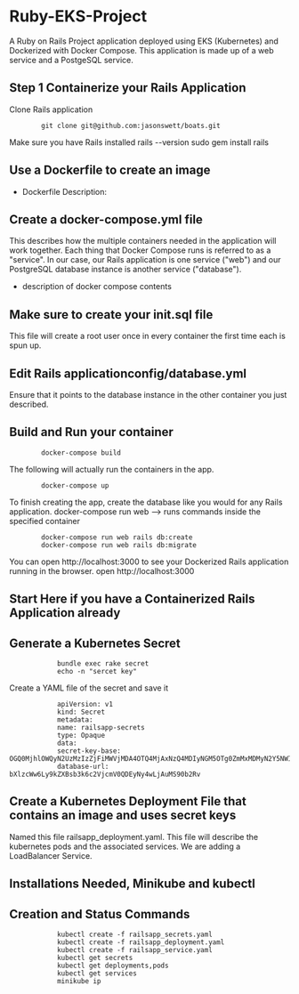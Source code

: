 # Ruby-EKS-Project
A Ruby on Rails Project application deployed using EKS (Kubernetes) and Dockerized with Docker Compose. This application is made up of a web service and a PostgeSQL service.

## Step 1 Containerize your Rails Application
Clone Rails application

            git clone git@github.com:jasonswett/boats.git

Make sure you have Rails installed
            rails --version
            sudo gem install rails



## Use a Dockerfile to create an image

- Dockerfile Description:


## Create a docker-compose.yml file
This describes how the multiple containers needed in the application will work together.
Each thing that Docker Compose runs is referred to as a "service". In our case, our Rails application is one service ("web") and our PostgreSQL database instance is another service ("database").

- description of docker compose contents

## Make sure to create your init.sql file
This file will create a root user once in every container the first time each is spun up.

## Edit Rails applicationconfig/database.yml 
Ensure that it points to the database instance in the other container you just described.

## Build and Run your container
            docker-compose build
The following will actually run the containers in the app.

            docker-compose up

To finish creating the app, create the database like you would for any Rails application.
docker-compose run web --> runs commands inside the specified container

            docker-compose run web rails db:create
            docker-compose run web rails db:migrate

You can open http://localhost:3000 to see your Dockerized Rails application running in the browser.
            open http://localhost:3000

## Start Here if you have a Containerized Rails Application already

## Generate a Kubernetes Secret
                bundle exec rake secret
                echo -n "sercet key"
                
Create a YAML file of the secret and save it

                apiVersion: v1
                kind: Secret
                metadata:
                name: railsapp-secrets
                type: Opaque
                data:
                secret-key-base:            OGQ0MjhlOWQyN2UzMzIzZjFiMWVjMDA4OTQ4MjAxNzQ4MDIyNGM5OTg0ZmMxMDMyN2Y5NWIwOTkwZWM0NjE3NWQ0M2Q3NTZmZDY0NGMzYmNhMzcwM2EzMzdhOTRjZWQ2OWM4NjhhYjA0NzBhYzIwMWNkMWI2YTgwYzNmODllNGE=
                database-url: bXlzcWw6Ly9kZXBsb3k6c2VjcmV0QDEyNy4wLjAuMS90b2Rv


## Create a Kubernetes Deployment File that contains an image and uses secret keys
Named this file railsapp_deployment.yaml. This file will describe the kubernetes pods and the associated services. We are adding a LoadBalancer Service.

## Installations Needed, Minikube and kubectl

## Creation and Status Commands
                kubectl create -f railsapp_secrets.yaml
                kubectl create -f railsapp_deployment.yaml
                kubectl create -f railsapp_service.yaml
                kubectl get secrets
                kubectl get deployments,pods
                kubectl get services
                minikube ip